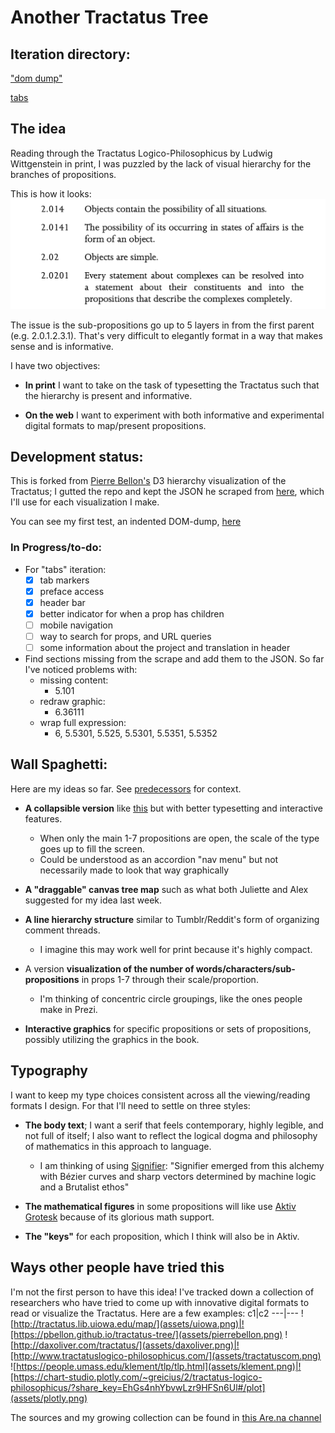 # Another Tractatus Tree

## Iteration directory:

["dom dump"](https://nchilla.github.io/tractatus-tree/dom)

[tabs](https://nchilla.github.io/tractatus-tree/tabs)


## The idea
Reading through the Tractatus Logico-Philosophicus by Ludwig Wittgenstein in print, I was puzzled by the lack of visual hierarchy for the branches of propositions.

This is how it looks:
![How the Tractatus appears in my printed edition](assets/tractatus-print.png)

The issue is the sub-propositions go up to 5 layers in from the first parent (e.g. 2.0.1.2.3.1). That's very difficult to elegantly format in a way that makes sense and is informative.

I have two objectives:

* **In print** I want to take on the task of typesetting the Tractatus such that the hierarchy is present and informative.

* **On the web** I want to experiment with both informative and experimental digital formats to map/present propositions.

## Development status:


This is forked from [Pierre Bellon's](https://pbellon.github.io/#!/en) D3 hierarchy visualization of the Tractatus; I gutted the repo and kept the JSON he scraped from [here](https://people.umass.edu/klement/tlp/tlp.html), which I'll use for each visualization I make.

You can see my first test, an indented DOM-dump, [here](https://nchilla.github.io/tractatus-tree/dom)


### In Progress/to-do:
* For "tabs" iteration:
  - [X] tab markers
  - [x] preface access
  - [x] header bar
  - [x] better indicator for when a prop has children
  - [ ] mobile navigation
  - [ ] way to search for props, and URL queries
  - [ ] some information about the project and translation in header
* Find sections missing from the scrape and add them to the JSON. So far I've noticed problems with:
  * missing content:
    * 5.101
  * redraw graphic:
    * 6.36111
  * wrap full expression:
    * 6, 5.5301, 5.525, 5.5301, 5.5351, 5.5352


## Wall Spaghetti:

Here are my ideas so far. See [predecessors](#user-content-ways-other-people-have-tried-this) for context.

* **A collapsible version** like [this](http://daxoliver.com/tractatus/) but with better typesetting and interactive features.
  * When only the main 1-7 propositions are open, the scale of the type goes up to fill the screen.
  * Could be understood as an accordion "nav menu" but not necessarily made to look that way graphically

* **A "draggable" canvas tree map** such as what both Juliette and Alex suggested for my idea last week.

* **A line hierarchy structure** similar to Tumblr/Reddit's form of organizing comment threads.
  * I imagine this may work well for print because it's highly compact.

* A version **visualization of the number of words/characters/sub-propositions** in props 1-7 through their scale/proportion.
  * I'm thinking of concentric circle groupings, like the ones people make in Prezi.

* **Interactive graphics** for specific propositions or sets of propositions, possibly utilizing the graphics in the book.


## Typography

I want to keep my type choices consistent across all the viewing/reading formats I design. For that I'll need to settle on three styles:

* **The body text**; I want a serif that feels contemporary, highly legible, and not full of itself; I also want to reflect the logical dogma and philosophy of mathematics in this approach to language.
  * I am thinking of using [Signifier](https://klim.co.nz/blog/signifier-design-information/): "Signifier emerged from this alchemy with Bézier curves and sharp vectors determined by machine logic and a Brutalist ethos"

* **The mathematical figures** in some propositions will like use [Aktiv Grotesk](https://fonts.adobe.com/fonts/aktiv-grotesk) because of its glorious math support.

* **The "keys"** for each proposition, which I think will also be in Aktiv.

## Ways other people have tried this

I'm not the first person to have this idea! I've tracked down a collection of researchers who have tried to come up with innovative digital formats to read or visualize the Tractatus. Here are a few examples:
c1|c2
---|---
![http://tractatus.lib.uiowa.edu/map/](assets/uiowa.png)|![https://pbellon.github.io/tractatus-tree/](assets/pierrebellon.png)
![http://daxoliver.com/tractatus/](assets/daxoliver.png)|![http://www.tractatuslogico-philosophicus.com/](assets/tractatuscom.png)
![https://people.umass.edu/klement/tlp/tlp.html](assets/klement.png)|![https://chart-studio.plotly.com/~greicius/2/tractatus-logico-philosophicus/?share_key=EhGs4nhYbvwLzr9HFSn6Ul#/plot](assets/plotly.png)

The sources and my growing collection can be found in [this Are.na channel](https://www.are.na/nico-chilla/tractatus-visualizations)
